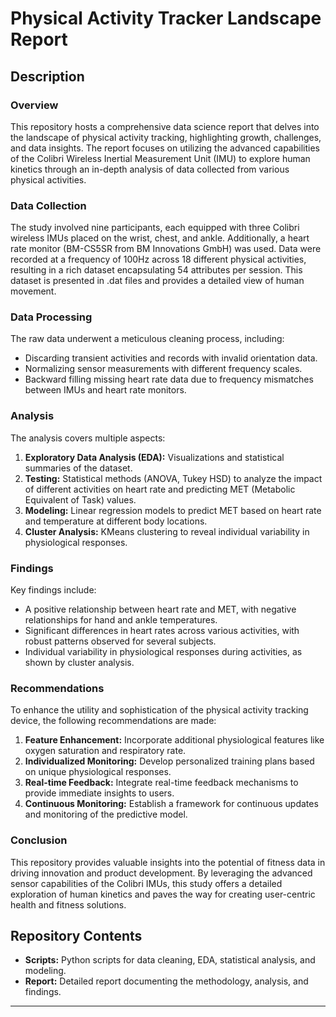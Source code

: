 # Physical Activity Tracker Landscape Report

## Description

### Overview
This repository hosts a comprehensive data science report that delves into the landscape of physical activity tracking, highlighting growth, challenges, and data insights. The report focuses on utilizing the advanced capabilities of the Colibri Wireless Inertial Measurement Unit (IMU) to explore human kinetics through an in-depth analysis of data collected from various physical activities.

### Data Collection
The study involved nine participants, each equipped with three Colibri wireless IMUs placed on the wrist, chest, and ankle. Additionally, a heart rate monitor (BM-CS5SR from BM Innovations GmbH) was used. Data were recorded at a frequency of 100Hz across 18 different physical activities, resulting in a rich dataset encapsulating 54 attributes per session. This dataset is presented in .dat files and provides a detailed view of human movement.

### Data Processing
The raw data underwent a meticulous cleaning process, including:
- Discarding transient activities and records with invalid orientation data.
- Normalizing sensor measurements with different frequency scales.
- Backward filling missing heart rate data due to frequency mismatches between IMUs and heart rate monitors.

### Analysis
The analysis covers multiple aspects:
1. **Exploratory Data Analysis (EDA):** Visualizations and statistical summaries of the dataset.
2. **Testing:** Statistical methods (ANOVA, Tukey HSD) to analyze the impact of different activities on heart rate and predicting MET (Metabolic Equivalent of Task) values.
3. **Modeling:** Linear regression models to predict MET based on heart rate and temperature at different body locations.
4. **Cluster Analysis:** KMeans clustering to reveal individual variability in physiological responses.

### Findings
Key findings include:
- A positive relationship between heart rate and MET, with negative relationships for hand and ankle temperatures.
- Significant differences in heart rates across various activities, with robust patterns observed for several subjects.
- Individual variability in physiological responses during activities, as shown by cluster analysis.

### Recommendations
To enhance the utility and sophistication of the physical activity tracking device, the following recommendations are made:
1. **Feature Enhancement:** Incorporate additional physiological features like oxygen saturation and respiratory rate.
2. **Individualized Monitoring:** Develop personalized training plans based on unique physiological responses.
3. **Real-time Feedback:** Integrate real-time feedback mechanisms to provide immediate insights to users.
4. **Continuous Monitoring:** Establish a framework for continuous updates and monitoring of the predictive model.

### Conclusion
This repository provides valuable insights into the potential of fitness data in driving innovation and product development. By leveraging the advanced sensor capabilities of the Colibri IMUs, this study offers a detailed exploration of human kinetics and paves the way for creating user-centric health and fitness solutions.

## Repository Contents
- **Scripts:** Python scripts for data cleaning, EDA, statistical analysis, and modeling.
- **Report:** Detailed report documenting the methodology, analysis, and findings.


---

